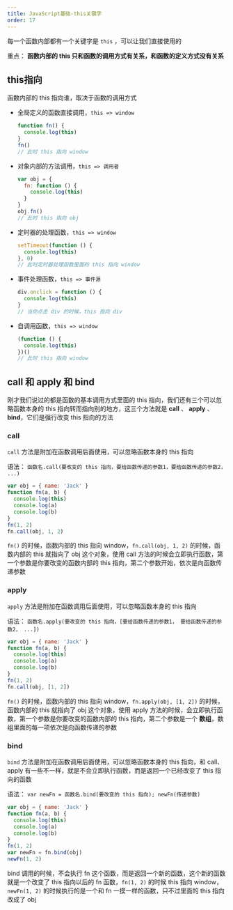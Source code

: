 ```yaml
---
title: JavaScript基础-this关键字
order: 17
---
```


每一个函数内部都有一个关键字是 `this` ，可以让我们直接使用的

重点： **函数内部的 this 只和函数的调用方式有关系，和函数的定义方式没有关系**

## this指向

函数内部的 this 指向谁，取决于函数的调用方式

- 全局定义的函数直接调用，`this => window`

  ```javascript
  function fn() {
    console.log(this)
  }
  fn()
  // 此时 this 指向 window
  ```

- 对象内部的方法调用，`this => 调用者`

  ```javascript
  var obj = {
    fn: function () {
      console.log(this)
    }
  }
  obj.fn()
  // 此时 this 指向 obj
  ```

- 定时器的处理函数，`this => window`

  ```javascript
  setTimeout(function () {
    console.log(this)
  }, 0)
  // 此时定时器处理函数里面的 this 指向 window
  ```

- 事件处理函数，`this => 事件源`

  ```javascript
  div.onclick = function () {
    console.log(this)
  }
  // 当你点击 div 的时候，this 指向 div
  ```

- 自调用函数，`this => window`

  ```javascript
  (function () {
    console.log(this)
  })()
  // 此时 this 指向 window
  ```

## call 和 apply 和 bind

刚才我们说过的都是函数的基本调用方式里面的 this 指向，我们还有三个可以忽略函数本身的 this 指向转而指向别的地方，这三个方法就是 **call** 、 **apply** 、 **bind**，它们是强行改变 this 指向的方法

### call

`call` 方法是附加在函数调用后面使用，可以忽略函数本身的 this 指向

语法： `函数名.call(要改变的 this 指向，要给函数传递的参数1，要给函数传递的参数2， ...)`

```javascript
var obj = { name: 'Jack' }
function fn(a, b) {
  console.log(this)
  console.log(a)
  console.log(b)
}
fn(1, 2)
fn.call(obj, 1, 2)
```

`fn()` 的时候，函数内部的 this 指向 window，`fn.call(obj, 1, 2)` 的时候，函数内部的 this 就指向了 obj 这个对象，使用 call 方法的时候会立即执行函数，第一个参数是你要改变的函数内部的 this 指向，第二个参数开始，依次是向函数传递参数

### apply

`apply` 方法是附加在函数调用后面使用，可以忽略函数本身的 this 指向

语法： `函数名.apply(要改变的 this 指向，[要给函数传递的参数1， 要给函数传递的参数2， ...])`

```javascript
var obj = { name: 'Jack' }
function fn(a, b) {
  console.log(this)
  console.log(a)
  console.log(b)
}
fn(1, 2)
fn.call(obj, [1, 2])
```

`fn()` 的时候，函数内部的 this 指向 window，`fn.apply(obj, [1, 2])` 的时候，函数内部的 this 就指向了 obj 这个对象，使用 apply 方法的时候，会立即执行函数，第一个参数是你要改变的函数内部的 this 指向，第二个参数是一个 **数组**，数组里面的每一项依次是向函数传递的参数

### bind

`bind` 方法是附加在函数调用后面使用，可以忽略函数本身的 this 指向，和 call、apply 有一些不一样，就是不会立即执行函数，而是返回一个已经改变了 this 指向的函数

语法： `var newFn = 函数名.bind(要改变的 this 指向); newFn(传递参数)`

```javascript
var obj = { name: 'Jack' }
function fn(a, b) {
  console.log(this)
  console.log(a)
  console.log(b)
}
fn(1, 2)
var newFn = fn.bind(obj)
newFn(1, 2)
```

bind 调用的时候，不会执行 fn 这个函数，而是返回一个新的函数，这个新的函数就是一个改变了 this 指向以后的 fn 函数，`fn(1, 2)` 的时候 this 指向 window，`newFn(1, 2)` 的时候执行的是一个和 fn 一摸一样的函数，只不过里面的 this 指向改成了 obj

